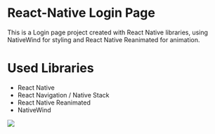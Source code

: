 # React-Native Login Page

This is a Login page project created with React Native libraries, using NativeWind for styling and React Native Reanimated for animation.

# Used Libraries
- React Native
- React Navigation / Native Stack
- React Native Reanimated
- NativeWind

![]('../MyProjj/src/assets/Sign.gif')
